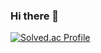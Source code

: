 ### Hi there 👋
[![Solved.ac Profile](http://mazassumnida.wtf/api/v2/generate_badge?boj=pibum)](https://solved.ac/pibum/)
<!--
**parkikbum/parkikbum** is a ✨ _special_ ✨ repository because its `README.md` (this file) appears on your GitHub profile.

